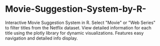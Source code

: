 # Movie-Suggestion-System-by-R-
Interactive Movie Suggestion System in R. Select "Movie" or "Web Series" to filter titles from the Netflix dataset. View detailed information for each title using the plotly library for dynamic visualizations. Features easy navigation and detailed info display.

